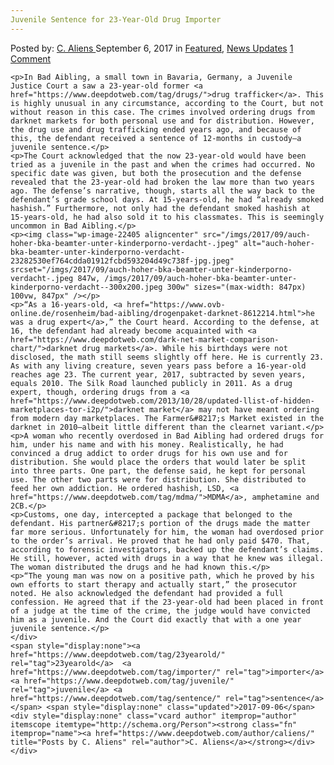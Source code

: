 ```yaml
---
Juvenile Sentence for 23-Year-Old Drug Importer
---
```

<article class="post-listing post-22397 post type-post status-publish format-standard has-post-thumbnail hentry  tag-23yearold tag-importer tag-juvenile tag-sentence">
    <div class="post-inner">
        <span>Posted by: <a href="https://www.deepdotweb.com/author/caliens/" title="">C. Aliens </a></span>
    <span>September 6, 2017</span>
    <span>in <a href="https://www.deepdotweb.com/category/deepdot-news/" rel="category tag">Featured</a>, <a href="https://www.deepdotweb.com/category/news-updates/" rel="category tag">News Updates</a></span>
    <span><a href="https://www.deepdotweb.com/2017/09/06/juvenile-sentence-23-year-old-drug-importer/#comments">1 Comment</a></span>
    </p>
    <div class="clear"></div>
    
    <p>In Bad Aibling, a small town in Bavaria, Germany, a Juvenile Justice Court a saw a 23-year-old former <a href="https://www.deepdotweb.com/tag/drugs/">drug trafficker</a>. This is highly unusual in any circumstance, according to the Court, but not without reason in this case. The crimes involved ordering drugs from darknet markets for both personal use and for distribution. However, the drug use and drug trafficking ended years ago, and because of this, the defendant received a sentence of 12-months in custody—a juvenile sentence.</p>
    <p>The Court acknowledged that the now 23-year-old would have been tried as a juvenile in the past and when the crimes had occurred. No specific date was given, but both the prosecution and the defense revealed that the 23-year-old had broken the law more than two years ago. The defense’s narrative, though, starts all the way back to the defendant’s grade school days. At 15-years-old, he had “already smoked hashish.” Furthermore, not only had the defendant smoked hashish at 15-years-old, he had also sold it to his classmates. This is seemingly uncommon in Bad Aibling.</p>
    <p><img class="wp-image-22405 aligncenter" src="/imgs/2017/09/auch-hoher-bka-beamter-unter-kinderporno-verdacht-.jpeg" alt="auch-hoher-bka-beamter-unter-kinderporno-verdacht-23282530ef764cdda01912fcbd593204d49c738f-jpg.jpeg" srcset="/imgs/2017/09/auch-hoher-bka-beamter-unter-kinderporno-verdacht-.jpeg 847w, /imgs/2017/09/auch-hoher-bka-beamter-unter-kinderporno-verdacht--300x200.jpeg 300w" sizes="(max-width: 847px) 100vw, 847px" /></p>
    <p>“As a 16-years-old, <a href="https://www.ovb-online.de/rosenheim/bad-aibling/drogenpaket-darknet-8612214.html">he was a drug expert</a>,” the Court heard. According to the defense, at 16, the defendant had already become acquainted with <a href="https://www.deepdotweb.com/dark-net-market-comparison-chart/">darknet drug markets</a>. While his birthdays were not disclosed, the math still seems slightly off here. He is currently 23. As with any living creature, seven years pass before a 16-year-old reaches age 23. The current year, 2017, subtracted by seven years, equals 2010. The Silk Road launched publicly in 2011. As a drug expert, though, ordering drugs from a <a href="https://www.deepdotweb.com/2013/10/28/updated-llist-of-hidden-marketplaces-tor-i2p/">darknet market</a> may not have meant ordering from modern day marketplaces. The Farmer&#8217;s Market existed in the darknet in 2010—albeit little different than the clearnet variant.</p>
    <p>A woman who recently overdosed in Bad Aibling had ordered drugs for him, under his name and with his money. Realistically, he had convinced a drug addict to order drugs for his own use and for distribution. She would place the orders that would later be split into three parts. One part, the defense said, he kept for personal use. The other two parts were for distribution. She distributed to feed her own addiction. He ordered hashish, LSD, <a href="https://www.deepdotweb.com/tag/mdma/">MDMA</a>, amphetamine and 2CB.</p>
    <p>Customs, one day, intercepted a package that belonged to the defendant. His partner&#8217;s portion of the drugs made the matter far more serious. Unfortunately for him, the woman had overdosed prior to the order’s arrival. He proved that he had only paid $470. That, according to forensic investigators, backed up the defendant’s claims. He still, however, acted with drugs in a way that he knew was illegal. The woman distributed the drugs and he had known this.</p>
    <p>“The young man was now on a positive path, which he proved by his own efforts to start therapy and actually start,” the prosecutor noted. He also acknowledged the defendant had provided a full confession. He agreed that if the 23-year-old had been placed in front of a judge at the time of the crime, the judge would have convicted him as a juvenile. And the Court did exactly that with a one year juvenile sentence.</p>
    </div>
    <span style="display:none"><a href="https://www.deepdotweb.com/tag/23yearold/" rel="tag">23yearold</a>  <a href="https://www.deepdotweb.com/tag/importer/" rel="tag">importer</a> <a href="https://www.deepdotweb.com/tag/juvenile/" rel="tag">juvenile</a> <a href="https://www.deepdotweb.com/tag/sentence/" rel="tag">sentence</a></span> <span style="display:none" class="updated">2017-09-06</span>
    <div style="display:none" class="vcard author" itemprop="author" itemscope itemtype="http://schema.org/Person"><strong class="fn" itemprop="name"><a href="https://www.deepdotweb.com/author/caliens/" title="Posts by C. Aliens" rel="author">C. Aliens</a></strong></div>
    </div>
</article>

